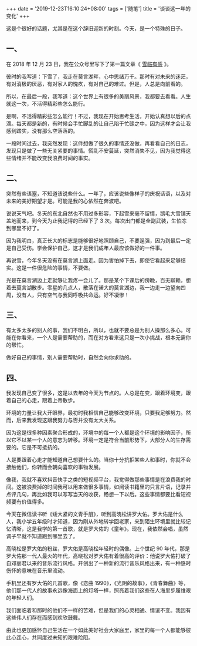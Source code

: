 +++
date = '2019-12-23T16:10:24+08:00'
tags = ['随笔']
title = '谈谈这一年的变化'
+++

这是个很好的话题，尤其是在这个辞旧迎新的时刻。今天，是一个特殊的日子。

## 一、

在 2018 年 12 月 23 日，我在公众号里写下了第一篇文章《 [雪临有感](https://mp.weixin.qq.com/s?__biz=Mzg2MDA2MzkyNg==&mid=2247483673&idx=1&sn=b0ca37559b9c45c52e949b70ce581352&chksm=ce2d50c0f95ad9d632bb2d0e8a81ebac8bcd91d6f153e1a07e5ad238fd4fe6ed852d9574fc81&token=430518830&lang=zh_CN#rd) 》。

彼时的我写道：下雪了，我走在莫言湖畔，心中思绪万千。那时有对未来的迷茫，有对消极的厌恶，有对家人的愧疚，有对自己的难过。但是，人总是向前看的。

所以，在最后一段，我写道：这个世界上有很多的美丽风景，我都要去看看。人生就这一次，不活得精彩些怎么能行。

是啊，不活得精彩些怎么能行！不过，我现在开始思考生活，开始认真想以后的点滴。每天都是新的，有时候会手忙脚乱的让自己陷于忙碌之中，因为这样才会让我感到踏实，没有那么空落落的。

一段时间过去，我突然发现：这件想做了很久的事情还没做，再看看自己的日志，发现只是做了一些无关紧要的事情。慌乱不安蔓延，突然消失不见，因为我觉得这些情绪并不能改变我浪费时间的事实。

## 二、

突然有些语塞，不知道该说些什么。一年了，应该说些像样子的庆祝话语，以及对未来的美好期望才是。可能是我的心依然在奔波吧。

说说天气吧。冬天的东北自然也不用过多形容，下起雪来毫不留情，鹅毛大雪铺天盖地而来，到今天为止我记得的已经下了 3 次。每次出门都是全副武装，生怕冻到哪里不好了。

因为我明白，真正长大的标志是能够很好地照顾自己，不要逞强，因为到最后一定是自己受伤。学会保护自己，这才是我们成年人最应该做好的一件事。

再说雪，今年冬天没有在莫言湖上面走。因为害怕掉下去，即使它看起来足够结实。这是一件很危险的事情，不要做。

光是在莫言湖边上走就够让我疼一会儿了。那是某个下课后的傍晚，百无聊赖，想着去莫言湖散步。零星的几点人，散落在诺大的莫言湖边，我一边走一边望向四周，没有人，只有空气与我同呼吸共命运。好不凄惨！

## 三、

有太多太多的别人的事，我们不明白，所以，也就不要总是为别人操那么多心。可能在你看来，一个人是需要帮助的，而在对方看来这只是一次小挑战，根本无需你的帮忙。

做好自己的事情，别人需要帮助时，自然会向你求助的。

## 四、

我发现自己变了很多，这是以去年的今天为节点的。人总是在变，跟着环境变，跟着自己的心走，跟着上帝散步。

环境的力量让我大开眼界，最初时我相信自己能够改变环境，只要我足够努力。然而，后来我发现这跟我努力与否并没有太大关系。

因为这是很多种因素聚合形成的，环境中的每一个人都是这个环境的影响因子，所以它不以某一个人的意志为转移。环境一定是符合当前形势下，大部分人的生存需要的。它是不可抵抗的。

人是要跟着心走才能知道自己想要什么的。当你十分抗拒某些人和事时，你就不会接触他们，你转而会朝向喜欢的事物发展。

像我，我就不喜欢抖音快手之类的短视频平台，我觉得做那些事情是在浪费我的时间。这被浪费掉的时间我可以用来做很多事情，如阅读书籍里的只言片语，记录并点评几句，再比如我可以写写当天的收获，畅想一下以后。这些事情都要比看短视频要有价值得多。

今天在微信读书听《矮大紧的文青手册》，听到高晓松讲罗大佑。罗大佑是什么人，我小学五年级时才知道，因为刚从外地转学回老家，来到陌生环境里就比较记忆清晰，这是我学的第一首歌，就是罗大佑的《童年》。现在，我依然会唱，虽然调子早就不知道跑到哪里去了。

高晓松是罗大佑的粉丝，罗大佑是高晓松年轻时的偶像。上个世纪 90 年代，那是罗大佑那一代人最火的年代，高晓松对罗大佑有着很高的评价：他说罗大佑打破了自邓丽君以来的音乐流行风格。开创出了一种新的流行音乐风格出来，有一种感时伤怀的意味在音乐里流动。

手机里还有罗大佑的几首歌，像《恋曲 1990》，《光阴的故事》，《青春舞曲》等，他们那一代人的故事永远像海面上的灯塔一样，照亮着我们这些在人海里步履维艰的年轻人们。

我们面临着和那时的他们不一样的苦难，但是我们的心灵相通、情谊不变。我因有这些伟人们存在而感到欢欣鼓舞。

由此也更加感怀自己生活在一个如此美好社会大家庭里，家里的每一个人都能够彼此心连心，共同度过未知的艰难险阻。
